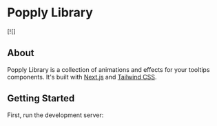 # Popply Library

[![]

## About

Popply Library is a collection of animations and effects for your tooltips components.
It's built with [Next.js](https://nextjs.org/) and [Tailwind CSS](https://tailwindcss.com/).

## Getting Started

First, run the development server:


